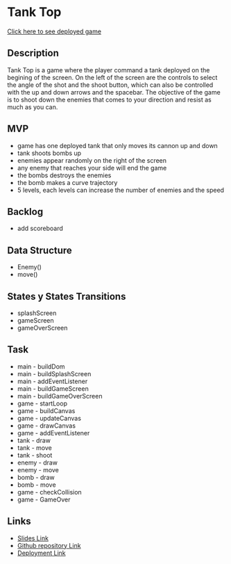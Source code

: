# Tank Top

[Click here to see deployed game](https://eurico-moutinho.github.io/Tank-Top/)

## Description

Tank Top is a game where the player command a tank deployed on the begining of the screen. On the left of the screen are the controls to select the angle of the shot and the shoot button, which can also be controlled with the up and down arrows and the spacebar. The objective of the game is to shoot down the enemies that comes to your direction and resist as much as you can.


## MVP

- game has one deployed tank that only moves its cannon up and down
- tank shoots bombs up
- enemies appear randomly on the right of the screen
- any enemy that reaches your side will end the game
- the bombs destroys the enemies
- the bomb makes a curve trajectory
- 5 levels, each levels can increase the number of enemies and the speed


## Backlog

- add scoreboard

## Data Structure

- Enemy()
- move()

## States y States Transitions

- splashScreen
- gameScreen
- gameOverScreen


## Task

- main - buildDom
- main - buildSplashScreen
- main - addEventListener
- main - buildGameScreen
- main - buildGameOverScreen
- game - startLoop
- game - buildCanvas
- game - updateCanvas
- game - drawCanvas
- game - addEventListener
- tank - draw
- tank - move
- tank - shoot
- enemy - draw
- enemy - move
- bomb - draw
- bomb - move
- game - checkCollision
- game - GameOver



## Links

- [Slides Link](http://slides.com)
- [Github repository Link](https://github.com/eurico-moutinho/Tank-Top)
- [Deployment Link](https://eurico-moutinho.github.io/Tank-Top/)
